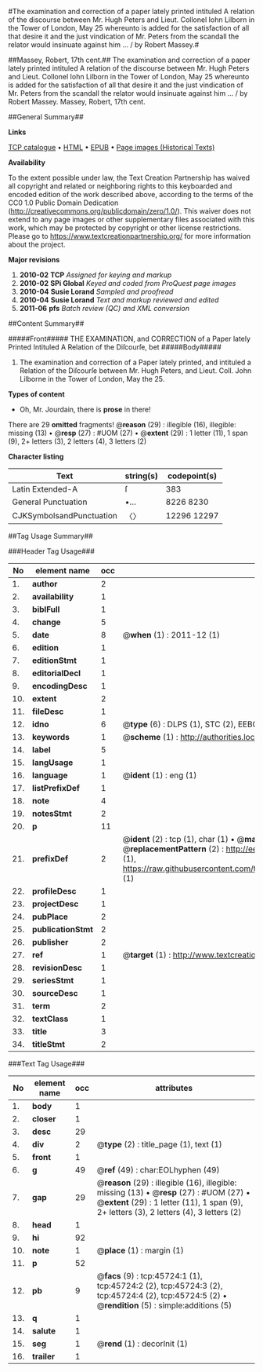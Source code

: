 #The examination and correction of a paper lately printed intituled A relation of the discourse between Mr. Hugh Peters and Lieut. Collonel Iohn Lilborn in the Tower of London, May 25 whereunto is added for the satisfaction of all that desire it and the just vindication of Mr. Peters from the scandall the relator would insinuate against him ... / by Robert Massey.#

##Massey, Robert, 17th cent.##
The examination and correction of a paper lately printed intituled A relation of the discourse between Mr. Hugh Peters and Lieut. Collonel Iohn Lilborn in the Tower of London, May 25 whereunto is added for the satisfaction of all that desire it and the just vindication of Mr. Peters from the scandall the relator would insinuate against him ... / by Robert Massey.
Massey, Robert, 17th cent.

##General Summary##

**Links**

[TCP catalogue](http://www.ota.ox.ac.uk/tcp/)  • 
[HTML](http://tei.it.ox.ac.uk/tcp/Texts-HTML/free/A50/A50084.html)  • 
[EPUB](http://tei.it.ox.ac.uk/tcp/Texts-EPUB/free/A50/A50084.epub) • 
[Page images (Historical Texts)](https://historicaltexts.jisc.ac.uk/eebo-10763345e)

**Availability**

To the extent possible under law, the Text Creation Partnership has waived all copyright and related or neighboring rights to this keyboarded and encoded edition of the work described above, according to the terms of the CC0 1.0 Public Domain Dedication (http://creativecommons.org/publicdomain/zero/1.0/). This waiver does not extend to any page images or other supplementary files associated with this work, which may be protected by copyright or other license restrictions. Please go to https://www.textcreationpartnership.org/ for more information about the project.

**Major revisions**

1. __2010-02__ __TCP__ *Assigned for keying and markup*
1. __2010-02__ __SPi Global__ *Keyed and coded from ProQuest page images*
1. __2010-04__ __Susie Lorand__ *Sampled and proofread*
1. __2010-04__ __Susie Lorand__ *Text and markup reviewed and edited*
1. __2011-06__ __pfs__ *Batch review (QC) and XML conversion*

##Content Summary##

#####Front#####
THE EXAMINATION, and CORRECTION of a Paper lately Printed Intituled A Relation of the Diſcourſe, bet
#####Body#####

1. The examination and correction of a Paper lately printed, and intituled a Relation of the Diſcourſe between Mr. Hugh Peters, and Lieut. Coll. John Lilborne in the Tower of London, May the 25.

**Types of content**

  * Oh, Mr. Jourdain, there is **prose** in there!

There are 29 **omitted** fragments! 
 @__reason__ (29) : illegible (16), illegible: missing (13)  •  @__resp__ (27) : #UOM (27)  •  @__extent__ (29) : 1 letter (11), 1 span (9), 2+ letters (3), 2 letters (4), 3 letters (2)

**Character listing**


|Text|string(s)|codepoint(s)|
|---|---|---|
|Latin Extended-A|ſ|383|
|General Punctuation|•…|8226 8230|
|CJKSymbolsandPunctuation|〈〉|12296 12297|

##Tag Usage Summary##

###Header Tag Usage###

|No|element name|occ|attributes|
|---|---|---|---|
|1.|__author__|2||
|2.|__availability__|1||
|3.|__biblFull__|1||
|4.|__change__|5||
|5.|__date__|8| @__when__ (1) : 2011-12 (1)|
|6.|__edition__|1||
|7.|__editionStmt__|1||
|8.|__editorialDecl__|1||
|9.|__encodingDesc__|1||
|10.|__extent__|2||
|11.|__fileDesc__|1||
|12.|__idno__|6| @__type__ (6) : DLPS (1), STC (2), EEBO-CITATION (1), OCLC (1), VID (1)|
|13.|__keywords__|1| @__scheme__ (1) : http://authorities.loc.gov/ (1)|
|14.|__label__|5||
|15.|__langUsage__|1||
|16.|__language__|1| @__ident__ (1) : eng (1)|
|17.|__listPrefixDef__|1||
|18.|__note__|4||
|19.|__notesStmt__|2||
|20.|__p__|11||
|21.|__prefixDef__|2| @__ident__ (2) : tcp (1), char (1)  •  @__matchPattern__ (2) : ([0-9\-]+):([0-9IVX]+) (1), (.+) (1)  •  @__replacementPattern__ (2) : http://eebo.chadwyck.com/downloadtiff?vid=$1&page=$2 (1), https://raw.githubusercontent.com/textcreationpartnership/Texts/master/tcpchars.xml#$1 (1)|
|22.|__profileDesc__|1||
|23.|__projectDesc__|1||
|24.|__pubPlace__|2||
|25.|__publicationStmt__|2||
|26.|__publisher__|2||
|27.|__ref__|1| @__target__ (1) : http://www.textcreationpartnership.org/docs/. (1)|
|28.|__revisionDesc__|1||
|29.|__seriesStmt__|1||
|30.|__sourceDesc__|1||
|31.|__term__|2||
|32.|__textClass__|1||
|33.|__title__|3||
|34.|__titleStmt__|2||


###Text Tag Usage###

|No|element name|occ|attributes|
|---|---|---|---|
|1.|__body__|1||
|2.|__closer__|1||
|3.|__desc__|29||
|4.|__div__|2| @__type__ (2) : title_page (1), text (1)|
|5.|__front__|1||
|6.|__g__|49| @__ref__ (49) : char:EOLhyphen (49)|
|7.|__gap__|29| @__reason__ (29) : illegible (16), illegible: missing (13)  •  @__resp__ (27) : #UOM (27)  •  @__extent__ (29) : 1 letter (11), 1 span (9), 2+ letters (3), 2 letters (4), 3 letters (2)|
|8.|__head__|1||
|9.|__hi__|92||
|10.|__note__|1| @__place__ (1) : margin (1)|
|11.|__p__|52||
|12.|__pb__|9| @__facs__ (9) : tcp:45724:1 (1), tcp:45724:2 (2), tcp:45724:3 (2), tcp:45724:4 (2), tcp:45724:5 (2)  •  @__rendition__ (5) : simple:additions (5)|
|13.|__q__|1||
|14.|__salute__|1||
|15.|__seg__|1| @__rend__ (1) : decorInit (1)|
|16.|__trailer__|1||
